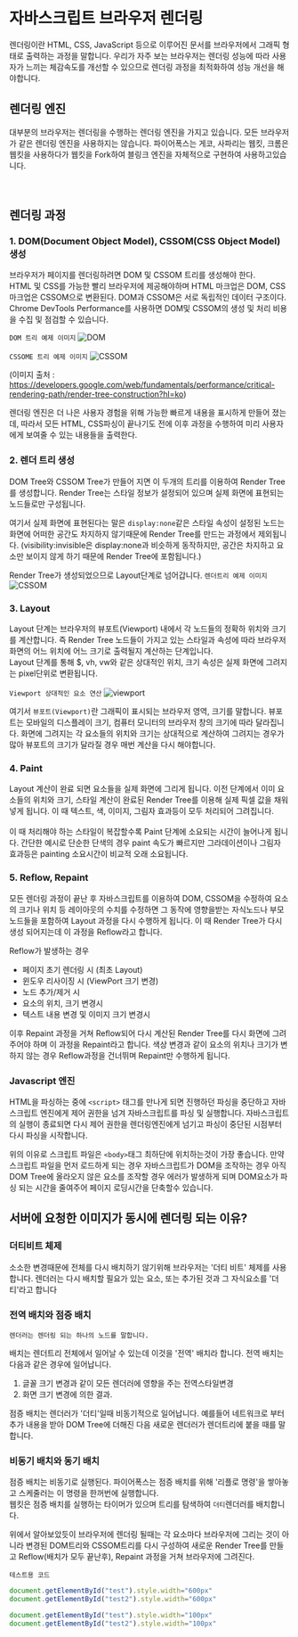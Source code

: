 # 자바스크립트 브라우저 렌더링

렌더링이란 HTML, CSS, JavaScript 등으로 이루어진 문서를 브라우저에서 그래픽 형태로 출력하는 과정을 말합니다.
우리가 자주 보는 브라우저는 렌더링 성능에 따라 사용자가 느끼는 체감속도를 개선할 수 있으므로 렌더링 과정을 최적화하여 성능 개선을 해야합니다.

## 렌더링 엔진
대부분의 브라우저는 렌더링을 수행하는 렌더링 엔진을 가지고 있습니다. 모든 브라우저가 같은 렌더링 엔진을 사용하지는 않습니다. 파이어폭스는 게코, 사파리는 웹킷, 크롬은 웹킷을 사용하다가 웹킷을 Fork하여 블링크 엔진을 자체적으로 구현하여 사용하고있습니다.  
<br/>
<br/>

## 렌더링 과정

### 1. DOM(Document Object Model), CSSOM(CSS Object Model) 생성
브라우저가 페이지를 렌더링하려면 DOM 및 CSSOM 트리를 생성해야 한다.  
HTML 및 CSS를 가능한 빨리 브라우저에 제공해야하며 HTML 마크업은 DOM, CSS 마크업은 CSSOM으로 변환된다. DOM과 CSSOM은 서로 독립적인 데이터 구조이다.
Chrome DevTools Performance를 사용하면 DOM및 CSSOM의 생성 및 처리 비용을 수집 및 점검할 수 있습니다.

`DOM 트리 예제 이미지`
![DOM](./images/render/dom-tree.png "DOM ")
<br/>
<br/>
`CSSOME 트리 예제 이미지`
![CSSOM](./images/render/CSSOM-tree.png "CSSOM ")

(이미지 출처 : https://developers.google.com/web/fundamentals/performance/critical-rendering-path/render-tree-construction?hl=ko)

렌더링 엔진은 더 나은 사용자 경험을 위해 가능한 빠르게 내용을 표시하게 만들어 졌는데, 따라서 모든 HTML, CSS파싱이 끝나기도 전에 이후 과정을 수행하여 미리 사용자에게 보여줄 수 있는 내용들을 출력한다.

### 2. 렌더 트리 생성
DOM Tree와 CSSOM Tree가 만들어 지면 이 두개의 트리를 이용하여 Render Tree를 생성합니다. Render Tree는 스타일 정보가 설정되어 있으며 실제 화면에 표현되는 노드들로만 구성됩니다.

여기서 실제 화면에 표현된다는 말은 `display:none`같은 스타일 속성이 설정된 노드는 화면에 어떠한 공간도 차지하지 않기때문에 Render Tree를 만드는 과정에서 제외됩니다.
(visibility:invisible은 display:none과 비슷하게 동작하지만, 공간은 차지하고 요소만 보이지 않게 하기 때문에 Render Tree에 포함됩니다.)

Render Tree가 생성되었으므로 Layout단계로 넘어갑니다.
`렌더트리 예제 이미지`
![CSSOM](./images/render/render-tree-construction.png "render-tree-construction ")



### 3. Layout
Layout 단계는 브라우저의 뷰포트(Viewport) 내에서 각 노드들의 정확하 위치와 크기를 계산합니다. 즉 Render Tree 노드들이 가지고 있는 스타일과 속성에 따라 브라우저 화면의 어느 위치에 어느 크기로 출력될지 계산하는 단계입니다.  
Layout 단계를 통해 $, vh, vw와 같은 상대적인 위치, 크기 속성은 실제 화면에 그려지는 pixel단위로 변환됩니다.  
<br/>
`Viewport 상대적인 요소 연산`
![viewport](./images/render/viewport.png "viewport")

여기서 `뷰포트(Viewport)`란 그래픽이 표시되는 브라우저 영역, 크기를 말합니다. 뷰포트는 모바일의 디스플레이 크기, 컴퓨터 모니터의 브라우저 창의 크기에 따라 달라집니다. 화면에 그려지는 각 요소들의 위치와 크기는 상대적으로 계산하여 그려지는 경우가 많아 뷰포트의 크기가 달라질 경우 매번 계산을 다시 해야합니다.

### 4. Paint
Layout 계산이 완료 되면 요소들을 실제 화면에 그리게 됩니다. 이전 단계에서 이미 요소들의 위치와 크기, 스타일 계산이 완료된 Render Tree를 이용해 실제 픽셀 값을 채워넣게 됩니다. 이 때 텍스트, 색, 이미지, 그림자 효과등이 모두 처리되어 그려집니다.  
<br/>
이 때 처리해야 하는 스타일이 복잡할수록 Paint 단계에 소요되는 시간이 늘어나게 됩니다. 간단한 예시로 단순한 단색의 경우 paint 속도가 빠르지만 그라데이션이나 그림자 효과등은 painting 소요시간이 비교적 오래 소요됩니다.

### 5. Reflow, Repaint
모든 렌더링 과정이 끝난 후 자바스크립트를 이용하여 DOM, CSSOM을 수정하여 요소의 크기나 위치 등 레이아웃의 수치를 수정하면 그 동작에 영향을받는 자식노드나 부모 노드들을 포함하여 Layout 과정을 다시 수행하게 됩니다. 이 때 Render Tree가 다시 생성 되어지는데 이 과정을  Reflow라고 합니다.

Reflow가 발생하는 경우
- 페이지 초기 렌더링 시 (최초 Layout)
- 윈도우 리사이징 시 (ViewPort 크기 변경)
- 노드 추가/제거 시
- 요소의 위치, 크기 변경시
- 텍스트 내용 변경 및 이미지 크기 변경시

이후 Repaint 과정을 거쳐 Reflow되어 다시 계산된 Render Tree를 다시 화면에 그려주어야 하며 이 과정을 Repaint라고 합니다.
색상 변경과 같이 요소의 위치나 크기가 변하지 않는 경우 Reflow과정을 건너뛰며 Repaint만 수행하게 됩니다.

### Javascript 엔진
HTML을 파싱하는 중에 `<script>` 태그를 만나게 되면 진행하던 파싱을 중단하고 자바스크립트 엔진에게 제어 권한을 넘겨 자바스크립트를 파싱 및 실행합니다. 자바스크립트의 실행이 종료되면 다시 제어 권한을 렌더링엔진에게 넘기고 파싱이 중단된 시점부터 다시 파싱을 시작합니다.

위의 이유로 스크립트 파일은 `<body>`태그 최하단에 위치하는것이 가장 좋습니다.
만약 스크립트 파일을 먼저 로드하게 되는 경우 자바스크립트가 DOM을 조작하는 경우 아직 DOM Tree에 올라오지 않은 요소를 조작할 경우 에러가 발생하게 되며 DOM요소가 파싱 되는 시간을 줄여주어 페이지 로딩시간을 단축할수 있습니다.

## 서버에 요청한 이미지가 동시에 렌더링 되는 이유?
### 더티비트 체제  
소소한 변경때문에 전체를 다시 배치하기 않기위해 브라우저는 '더티 비트' 체제를 사용합니다. 렌더러는 다시 배치할 필요가 있는 요소, 또는 추가된 것과 그 자식요소를 '더티'라고 합니다

### 전역 배치와 점증 배치
`렌더러는 렌더링 되는 하나의 노드를 말합니다.`

배치는 렌더트리 전체에서 일어날 수 있는데 이것을 '전역' 배치라 합니다.
전역 배치는  다음과 같은 경우에 일어납니다.
1. 글꼴 크기 변경과 같이 모든 렌더러에 영향을 주는 전역스타일변경
2. 화면 크기 변경에 의한 결과.

점증 배치는 렌더러가 '더티'일때 비동기적으로 일어납니다. 예를들어 네트워크로 부터 추가 내용을 받아 DOM Tree에 더해진 다음 새로운 렌더러가 렌더트리에 붙을 때를 말합니다.

### 비동기 배치와 동기 배치
점증 배치는 비동기로 실행된다. 파이어폭스는 점증 배치를 위해 '리플로 명령'을 쌓아놓고 스케줄러는 이 명령을 한꺼번에 실행합니다.  
웹킷은 점증 배치를 실행하는 타이머가 있으며 트리를 탐색하여 `더티`렌더러를 배치합니다.

위에서 알아보았듯이 브라우저에 렌더링 될때는 각 요소마다 브라우저에 그리는 것이 아니라 변경된 DOM트리와 CSSOM트리를 다시 구성하여 새로운 Render Tree를 만들고 Reflow(배치가 모두 끝난후), Repaint 과정을 거쳐 브라우저에 그려진다.

`테스트용 코드`
```javascript
document.getElementById("test").style.width="600px"
document.getElementById("test2").style.width="600px"

document.getElementById("test").style.width="100px"
document.getElementById("test2").style.width="100px"
```